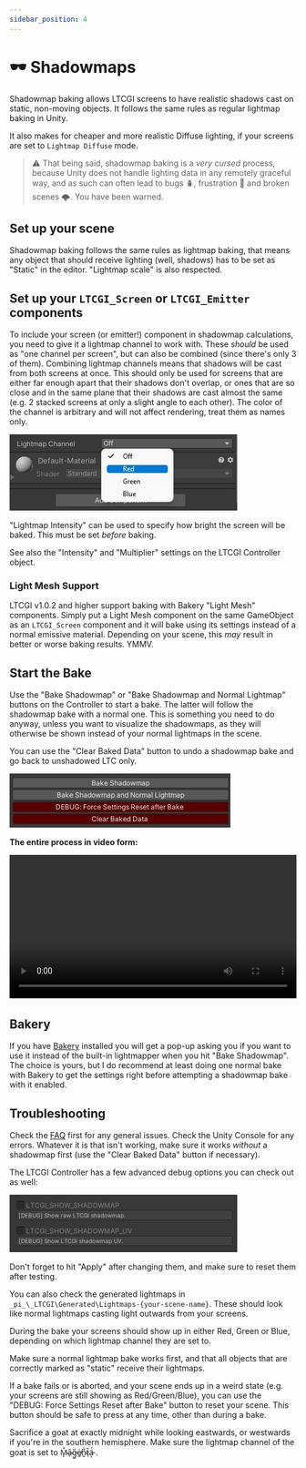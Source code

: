 ```yaml
---
sidebar_position: 4
---
```


# 🕶️ Shadowmaps

Shadowmap baking allows LTCGI screens to have realistic shadows cast on static, non-moving objects. It follows the same rules as regular lightmap baking in Unity.

It also makes for cheaper and more realistic Diffuse lighting, if your screens are set to `Lightmap Diffuse` mode.

> ⚠️ That being said, shadowmap baking is a _very cursed_ process, because Unity does not handle lighting data in any remotely graceful way, and as such can often lead to bugs 🪲, frustration 💢 and broken scenes 🌩️. You have been warned.

## Set up your scene

Shadowmap baking follows the same rules as lightmap baking, that means any object that should receive lighting (well, shadows) has to be set as "Static" in the editor. "Lightmap scale" is also respected.

## Set up your `LTCGI_Screen` or `LTCGI_Emitter` components

To include your screen (or emitter!) component in shadowmap calculations, you need to give it a lightmap channel to work with. These _should_ be used as "one channel per screen", but can also be combined (since there's only 3 of them). Combining lightmap channels means that shadows will be cast from both screens at once. This should only be used for screens that are either far enough apart that their shadows don't overlap, or ones that are so close and in the same plane that their shadows are cast almost the same (e.g. 2 stacked screens at only a slight angle to each other). The color of the channel is arbitrary and will not affect rendering, treat them as names only.

![set a shadowmap channel](../img/shadowmap_channel.jpg)

"Lightmap Intensity" can be used to specify how bright the screen will be baked. This must be set _before_ baking.

See also the "Intensity" and "Multiplier" settings on the LTCGI Controller object.

### Light Mesh Support

LTCGI v1.0.2 and higher support baking with Bakery "Light Mesh" components. Simply put a Light Mesh component on the same GameObject as an `LTCGI_Screen` component and it will bake using its settings instead of a normal emissive material. Depending on your scene, this _may_ result in better or worse baking results. YMMV.

## Start the Bake

Use the "Bake Shadowmap" or "Bake Shadowmap and Normal Lightmap" buttons on the Controller to start a bake. The latter will follow the shadowmap bake with a normal one. This is something you need to do anyway, unless you want to visualize the shadowmaps, as they will otherwise be shown instead of your normal lightmaps in the scene.

You can use the "Clear Baked Data" button to undo a shadowmap bake and go back to unshadowed LTC only.

![Bake Buttons on Controller](../img/ltcgi_controller_section_2.jpg)

**The entire process in video form:**

<video controls loop width="100%">
  <source src="/vid/bake_shadowmaps.webm"/>
</video>

## Bakery

If you have [Bakery](https://assetstore.unity.com/packages/tools/level-design/bakery-gpu-lightmapper-122218) installed you will get a pop-up asking you if you want to use it instead of the built-in lightmapper when you hit "Bake Shadowmap". The choice is yours, but I do recommend at least doing one normal bake with Bakery to get the settings right before attempting a shadowmap bake with it enabled.

## Troubleshooting

Check the [FAQ](/FAQ) first for any general issues. Check the Unity Console for any errors. Whatever it is that isn't working, make sure it works _without_ a shadowmap first (use the "Clear Baked Data" button if necessary).

The LTCGI Controller has a few advanced debug options you can check out as well:

![Advanced Shadowmap Debug](../img/ltcgi_shadowmap_debug.jpg)

Don't forget to hit "Apply" after changing them, and make sure to reset them after testing.

You can also check the generated lightmaps in `_pi_\_LTCGI\Generated\Lightmaps-{your-scene-name}`. These should look like normal lightmaps casting light outwards from your screens.

During the bake your screens should show up in either Red, Green or Blue, depending on which lightmap channel they are set to.

Make sure a normal lightmap bake works first, and that all objects that are correctly marked as "static" receive their lightmaps.

If a bake fails or is aborted, and your scene ends up in a weird state (e.g. your screens are still showing as Red/Green/Blue), you can use the "DEBUG: Force Settings Reset after Bake" button to reset your scene. This button should be safe to press at any time, other than during a bake.

Sacrifice a goat at exactly midnight while looking eastwards, or westwards if you're in the southern hemisphere. Make sure the lightmap channel of the goat is set to M̴̨͒ȃ̴̹g̵͇̏e̸̼͑ṋ̴͋t̷̜̎ä̵͔́ .
